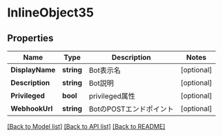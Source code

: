 # InlineObject35

## Properties

Name | Type | Description | Notes
------------ | ------------- | ------------- | -------------
**DisplayName** | **string** | Bot表示名 | [optional] 
**Description** | **string** | Bot説明 | [optional] 
**Privileged** | **bool** | privileged属性 | [optional] 
**WebhookUrl** | **string** | BotのPOSTエンドポイント | [optional] 

[[Back to Model list]](../README.md#documentation-for-models) [[Back to API list]](../README.md#documentation-for-api-endpoints) [[Back to README]](../README.md)


